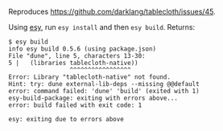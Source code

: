 Reproduces https://github.com/darklang/tablecloth/issues/45.

Using [esy](https://esy.sh/), run `esy install` and then `esy build`. Returns:
```
$ esy build
info esy build 0.5.6 (using package.json)
File "dune", line 5, characters 13-30:
5 |   (libraries tablecloth-native))
                 ^^^^^^^^^^^^^^^^^
Error: Library "tablecloth-native" not found.
Hint: try: dune external-lib-deps --missing @@default
error: command failed: 'dune' 'build' (exited with 1)
esy-build-package: exiting with errors above...
error: build failed with exit code: 1

esy: exiting due to errors above
```
